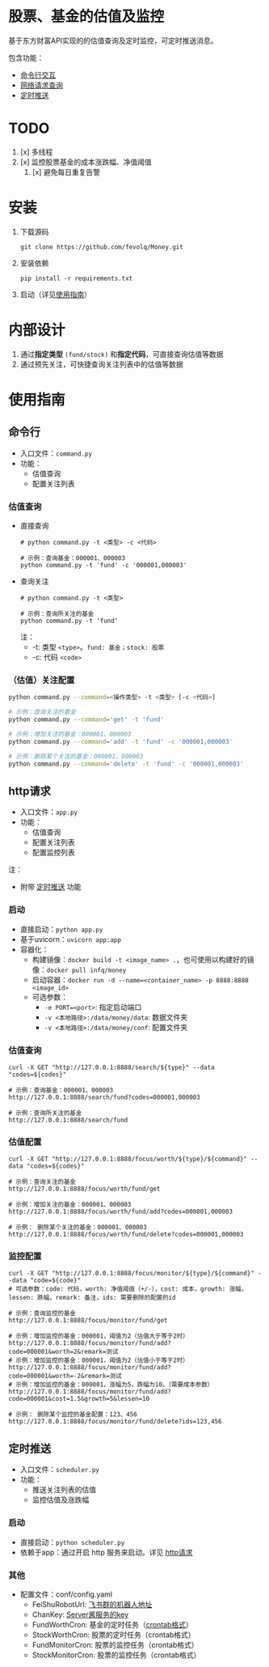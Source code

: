 # 股票、基金的估值及监控

基于东方财富API实现的的估值查询及定时监控，可定时推送消息。

包含功能：

* [命令行交互](#command)
* [网络请求查询](#http)
* [定时推送](#schedule)

# TODO

1. [x] 多线程
2. [x] 监控股票基金的成本涨跌幅、净值阈值
   1. [x] 避免每日重复告警

# 安装

1. 下载源码
    ```shell
    git clone https://github.com/fevolq/Money.git
    ```

2. 安装依赖
    ```shell
    pip install -r requirements.txt
    ```

3. 启动（详见[使用指南](#guidance)）

# 内部设计

1. 通过**指定类型** `(fund/stock)` 和**指定代码**，可直接查询估值等数据
2. 通过预先关注，可快捷查询关注列表中的估值等数据

# <a id="guidance">使用指南</a>

## <a id="command">命令行</a>

* 入口文件：`command.py`
* 功能：
  * 估值查询
  * 配置关注列表

### 估值查询

* 直接查询
    ```shell
  # python command.py -t <类型> -c <代码>
  
  # 示例：查询基金：000001、000003
  python command.py -t 'fund' -c '000001,000003'
    ```
* 查询关注
  ```shell
  # python command.py -t <类型>
    
  # 示例：查询所关注的基金
  python command.py -t 'fund'
  ```
  注：
    * -t: 类型 `<type>`。`fund: 基金；stock: 股票`
    * -c: 代码 `<code>`

### （估值）关注配置

```bash
python command.py --command=<操作类型> -t <类型> [-c <代码>]

# 示例：查询关注的基金
python command.py --command='get' -t 'fund'

# 示例：增加关注的基金：000001、000003
python command.py --command='add' -t 'fund' -c '000001,000003'

# 示例：删除某个关注的基金：000001、000003
python command.py --command='delete' -t 'fund' -c '000001,000003'
```

## <a id="http">http请求</a>

* 入口文件：`app.py`
* 功能：
  * 估值查询
  * 配置关注列表
  * 配置监控列表

注：

* 附带 [定时推送](#schedule) 功能

### 启动

* 直接启动：`python app.py`
* 基于uvicorn：`uvicorn app:app`
* 容器化：
    * 构建镜像：`docker build -t <image_name> .`，也可使用以构建好的镜像：`docker pull infq/money`
    * 启动容器：`docker run -d --name=<container_name> -p 8888:8888 <image_id>`
    * 可选参数：
        * `-e PORT=<port>`: 指定启动端口
        * `-v <本地路径>:/data/money/data`: 数据文件夹
        * `-v <本地路径>:/data/money/conf`: 配置文件夹

### 估值查询

```text
curl -X GET "http://127.0.0.1:8888/search/${type}" --data "codes=${codes}"

# 示例：查询基金：000001、000003
http://127.0.0.1:8888/search/fund?codes=000001,000003

# 示例：查询所关注的基金
http://127.0.0.1:8888/search/fund
```

### 估值配置

```text
curl -X GET "http://127.0.0.1:8888/focus/worth/${type}/${command}" --data "codes=${codes}"

# 示例：查询关注的基金
http://127.0.0.1:8888/focus/worth/fund/get

# 示例：增加关注的基金：000001、000003
http://127.0.0.1:8888/focus/worth/fund/add?codes=000001,000003

# 示例： 删除某个关注的基金：000001、000003
http://127.0.0.1:8888/focus/worth/fund/delete?codes=000001,000003
```

### 监控配置

```text
curl -X GET "http://127.0.0.1:8888/focus/monitor/${type}/${command}" --data "code=${code}"
# 可选参数：code: 代码，worth: 净值阈值（+/-），cost: 成本，growth: 涨幅，lessen: 跌幅，remark: 备注，ids: 需要删除的配置的id

# 示例：查询监控的基金
http://127.0.0.1:8888/focus/monitor/fund/get

# 示例：增加监控的基金：000001，阈值为2（估值大于等于2时）
http://127.0.0.1:8888/focus/monitor/fund/add?code=000001&worth=2&remark=测试
# 示例：增加监控的基金：000001，阈值为2（估值小于等于2时）
http://127.0.0.1:8888/focus/monitor/fund/add?code=000001&worth=-2&remark=测试
# 示例：增加监控的基金：000001，涨幅为5，跌幅为10。（需要成本参数）
http://127.0.0.1:8888/focus/monitor/fund/add?code=000001&cost=1.5&growth=5&lessen=10

# 示例： 删除某个监控的基金配置：123、456
http://127.0.0.1:8888/focus/monitor/fund/delete?ids=123,456
```

## <a id="schedule">定时推送</a>

* 入口文件：`scheduler.py`
* 功能：
  * 推送关注列表的估值
  * 监控估值及涨跌幅

### 启动

* 直接启动：`python scheduler.py`
* 依赖于app：通过开启 http 服务来启动。详见 [http请求](#http)

### 其他

* 配置文件：conf/config.yaml
    * FeiShuRobotUrl: [飞书群的机器人地址](https://open.feishu.cn/document/client-docs/bot-v3/add-custom-bot)
    * ChanKey: [Server酱服务的key](https://sct.ftqq.com/)
    * FundWorthCron: 基金的定时任务（[crontab格式](https://crontab.guru/#*_*_*_*_*)）
    * StockWorthCron: 股票的定时任务（crontab格式）
    * FundMonitorCron: 股票的监控任务（crontab格式）
    * StockMonitorCron: 股票的监控任务（crontab格式）
